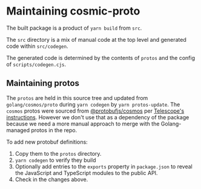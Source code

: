 # Maintaining cosmic-proto

The built package is a product of `yarn build` from `src`.

The `src` directory is a mix of manual code at the top level and generated code within `src/codegen`.

The generated code is determined by the contents of `protos` and the config of `scripts/codegen.cjs`.

## Maintaining protos

The `protos` are held in this source tree and updated from `golang/cosmos/proto` during `yarn codegen` by `yarn protos-update`. The `cosmos` protos were sourced from [@protobufjs/cosmos](https://www.npmjs.com/package/@protobufs/cosmos) per [Telescope's instructions](https://github.com/cosmology-tech/telescope?tab=readme-ov-file#add-protobufs). However we don't use that as a dependency of the package because we need a more manual approach to merge with the Golang-managed protos in the repo.

To add new protobuf definitions:

1. Copy them to the `protos` directory.
2. `yarn codegen` to verify they build
3. Optionally add entries to the `exports` property in `package.json` to reveal the
   JavaScript and TypeScript modules to the public API.
4. Check in the changes above.
